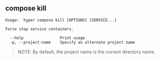 ## compose kill

	Usage:	hyper compose kill [OPTIONS] [SERVICE...]

	Force stop service containers.

	  --help                Print usage
	  -p, --project-name    Specify an alternate project name


> NOTE: By default, the project name is the current directory name.
